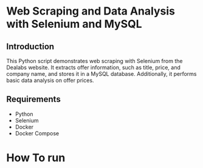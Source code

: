 # Web Scraping and Data Analysis with Selenium and MySQL

## Introduction
This Python script demonstrates web scraping with Selenium from the Dealabs website. It extracts offer information, such as title, price, and company name, and stores it in a MySQL database. Additionally, it performs basic data analysis on offer prices.

## Requirements
- Python
- Selenium
- Docker
- Docker Compose
# How To run

